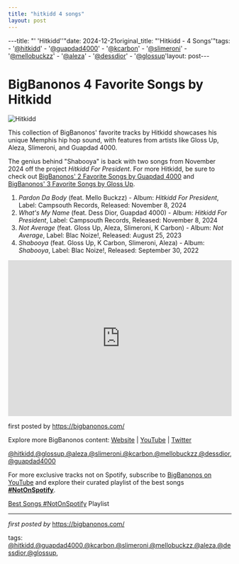 ```yaml
---
title: "hitkidd 4 songs"
layout: post
---
```

---title: "' 'Hitkidd''"date: 2024-12-21original_title: "'Hitkidd - 4 Songs'"tags:  - '[@hitkidd](/tags/hitkidd/)'  - '[@guapdad4000](/tags/guapdad4000/)'  - '[@kcarbon](/tags/kcarbon/)'  - '[@slimeroni](/tags/slimeroni/)'  - '[@mellobuckzz](/tags/mellobuckzz/)'  - '[@aleza](/tags/aleza/)'  - '[@dessdior](/tags/dessdior/)'  - '[@glossup](/tags/glossup/)'layout: post---<h1>BigBanonos 4 Favorite Songs by Hitkidd</h1><img alt="Hitkidd" src="https://www.hotnewhiphop.com/imgprst/2292x1200-fit-81-auto/2024/11/hitkidd-for-president.jpg" /> <p>This collection of BigBanonos' favorite tracks by Hitkidd showcases his unique Memphis hip hop sound, with features from artists like Gloss Up, Aleza, Slimeroni, and Guapdad 4000.</p> <p>The genius behind "Shabooya" is back with two songs from November 2024 off the project *Hitkidd For President*. For more Hitkidd, be sure to check out <a href="https://bigbanonos.com/2024/11/guapdad-4000-3-songs.html">BigBanonos' 2 Favorite Songs by Guapdad 4000</a> and <a href="https://bigbanonos.com/2024/11/bigbanonos-3-favorite-songs-by-gloss-up.html">BigBanonos' 3 Favorite Songs by Gloss Up</a>.</p> <ol> <li><em>Pardon Da Body</em> (feat. Mello Buckzz) - Album: <em>Hitkidd For President</em>, Label: Campsouth Records, Released: November 8, 2024</li> <li><em>What's My Name</em> (feat. Dess Dior, Guapdad 4000) - Album: <em>Hitkidd For President</em>, Label: Campsouth Records, Released: November 8, 2024</li> <li><em>Not Average</em> (feat. Gloss Up, Aleza, Slimeroni, K Carbon) - Album: <em>Not Average</em>, Label: Blac Noize!, Released: August 25, 2023</li> <li><em>Shabooya</em> (feat. Gloss Up, K Carbon, Slimeroni, Aleza) - Album: <em>Shabooya</em>, Label: Blac Noize!, Released: September 30, 2022</li></ol> <div> <iframe allow="autoplay; clipboard-write; encrypted-media; fullscreen; picture-in-picture" allowfullscreen="" frameborder="0" height="352" loading="lazy" src="https://open.spotify.com/embed/playlist/3AERN0C6p88UqaubaeQ9Ba?utm_source=generator" width="100%"></iframe></div> <p>first posted by <a href="https://bigbanonos.com/">https://bigbanonos.com/</a></p> <div> <p>Explore more BigBanonos content: <a href="https://bigbanonos.com/">Website</a> | <a href="https://www.youtube.com/[@BigBanonos](/tags/BigBanonos/)">YouTube</a> | <a href="https://x.com/bigbanonos">Twitter</a></p></div> <!--Tags--><p>[@hitkidd](/tags/hitkidd/),[@glossup](/tags/glossup/),[@aleza](/tags/aleza/),[@slimeroni](/tags/slimeroni/),[@kcarbon](/tags/kcarbon/),[@mellobuckzz](/tags/mellobuckzz/),[@dessdior](/tags/dessdior/),[@guapdad4000](/tags/guapdad4000/)</p><!--Subscribe and Playlist Links--><div>    <p>For more exclusive tracks not on Spotify, subscribe to <a href="https://www.youtube.com/[@BigBanonos](/tags/BigBanonos/)" target="_blank">BigBanonos on YouTube</a> and explore their curated playlist of the best songs <strong>[#NotOnSpotify](/tags/NotOnSpotify/)</strong>.</p>    <p><a href="https://www.youtube.com/playlist?list=PLtuNtuTatqI0kFahUCbtbfenC_ET5O_tr" target="_blank">Best Songs [#NotOnSpotify](/tags/NotOnSpotify/) Playlist<br /></a></p></div><hr /><p><em>first posted by</em> <a href="https://bigbanonos.com/" rel="noopener" target="_new">https://bigbanonos.com/</a></p><p>tags: [@hitkidd](/tags/hitkidd/),[@guapdad4000](/tags/guapdad4000/),[@kcarbon](/tags/kcarbon/),[@slimeroni](/tags/slimeroni/),[@mellobuckzz](/tags/mellobuckzz/),[@aleza](/tags/aleza/),[@dessdior](/tags/dessdior/),[@glossup](/tags/glossup/),</p>